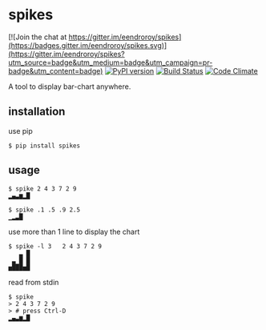 # spikes

[![Join the chat at https://gitter.im/eendroroy/spikes](https://badges.gitter.im/eendroroy/spikes.svg)](https://gitter.im/eendroroy/spikes?utm_source=badge&utm_medium=badge&utm_campaign=pr-badge&utm_content=badge)
[![PyPI version](https://badge.fury.io/py/spikes.svg)](https://badge.fury.io/py/spikes)
[![Build Status](https://travis-ci.org/eendroroy/spikes.svg?branch=master)](https://travis-ci.org/eendroroy/spikes)
[![Code Climate](https://codeclimate.com/github/eendroroy/spikes/badges/gpa.svg)](https://codeclimate.com/github/eendroroy/spikes)

A tool to display bar-chart anywhere.

## installation
use pip

    $ pip install spikes

## usage

    $ spike 2 4 3 7 2 9
    ▂▄▃▆▂█

    $ spike .1 .5 .9 2.5
    ▁▂▃█

use more than 1 line to display the chart

    $ spike -l 3   2 4 3 7 2 9
       ▃ █
     ▃ █ █
    ▅███▅█

read from stdin

    $ spike
    > 2 4 3 7 2 9
    > # press Ctrl-D
    ▂▄▃▆▂█
